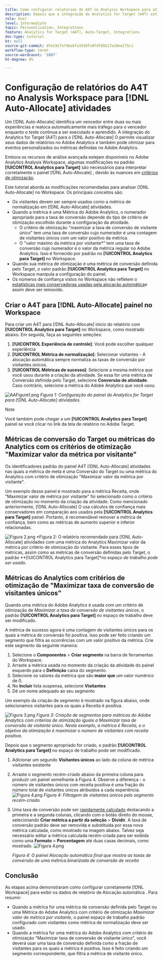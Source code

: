 ```yaml
---
title: Como configurar relatórios do A4T no Analysis Workspace para atividades de alocação automática
description: Depois que a integração do Analytics for Target (A4T) estiver em vigor e você estiver executando atividades de Alocação automática, como você pode garantir que está interpretando os resultados corretamente? Siga estas etapas para configurar relatórios do A4T no Analysis Workspace para obter os resultados esperados ao executar atividades de Alocação automática.
role: User
level: Intermediate
topic: Personalization, Integrations
feature: Analytics for Target (A4T), Auto-Target, Integrations
doc-type: tutorial
kt: null
source-git-commit: dfe191fe7dbe6fa1910fc0fdfd5b17a10ee175c1
workflow-type: tm+mt
source-wordcount: '1087'
ht-degree: 0%

---
```


# Configuração de relatórios do A4T no Analysis Workspace para [!DNL Auto-Allocate] atividades

Um [!DNL Auto-Allocate] identifica um vencedor entre duas ou mais experiências e realoca automaticamente mais tráfego para o vencedor enquanto o teste continua a ser executado e aprendido. A integração do Analytics for Target (A4T) para o [!DNL Auto-Allocate] O permite visualizar seus dados de relatórios no Adobe Analytics e também pode otimizar para eventos personalizados ou métricas definidas no Adobe Analytics.

Embora os recursos de análise avançada estejam disponíveis no Adobe Analytics Analysis Workspace, algumas modificações no padrão **[!UICONTROL Analytics para Target]** são necessários para interpretar corretamente o painel [!DNL Auto-Allocate] , devido às nuances em [critérios de otimização](https://experienceleague.adobe.com/docs/target/using/integrate/a4t/a4t-at-aa.html?lang=en#supported).

Este tutorial aborda as modificações recomendadas para analisar [!DNL Auto-Allocate] no Workspace. Os principais conceitos são:

* Os visitantes devem ser sempre usados como a métrica de normalização em [!DNL Auto-Allocate] atividades.
* Quando a métrica é uma Métrica do Adobe Analytics, o numerador apropriado para a taxa de conversão depende do tipo de critério de otimização escolhido durante a configuração da atividade.
   * O critério de otimização &quot;maximizar a taxa de conversão de visitante único&quot; tem uma taxa de conversão cujo numerador é uma contagem de visitantes únicos com um valor positivo da métrica.
   * O &quot;valor máximo da métrica por visitante*&quot; tem uma taxa de conversão cujo numerador é o valor da métrica regular no Adobe Analytics. Isso é fornecido por padrão no **[!UICONTROL Analytics para Target]** no Workspace.
* Quando sua métrica de otimização é uma métrica de conversão definida pelo Target, o valor padrão **[!UICONTROL Analytics para Target]** no Workspace manipula a configuração do painel.
* Os números de confiança vistos no Workspace não refletem o [estatísticas mais conservadoras usadas pela alocação automática](https://experienceleague.adobe.com/docs/target/using/activities/auto-allocate/automated-traffic-allocation.html?lang=en#section_98388996F0584E15BF3A99C57EEB7629)e assim deve ser removido.


## Criar o A4T para [!DNL Auto-Allocate] painel no Workspace

Para criar um A4T para [!DNL Auto-Allocate] início do relatório com **[!UICONTROL Analytics para Target]** no Workspace, como mostrado abaixo. Em seguida, faça as seguintes seleções:

1. **[!UICONTROL Experiência de controle]**: Você pode escolher qualquer experiência
2. **[!UICONTROL Métrica de normalização]**: Selecionar visitantes - A alocação automática sempre normaliza as taxas de conversão por visitantes únicos.
3. **[!UICONTROL Métricas de sucesso]**: Selecione a mesma métrica que você usou durante a criação da atividade. Se essa for uma métrica de Conversão definida pelo Target, selecione **Conversão de atividade**. Caso contrário, selecione a métrica do Adobe Analytics que você usou.

![AAFigure1.png](assets/AAFigure1.png)
*Figura 1: Configuração do painel do Analytics for Target para [!DNL Auto-Allocate] atividades.*

>[!NOTE]
>
> Você também pode chegar a um **[!UICONTROL Analytics para Target]** painel se você clicar no link da tela de relatório no Adobe Target.

## Métricas de conversão do Target ou métricas do Analytics com os critérios de otimização &quot;Maximizar valor da métrica por visitante&quot;

Os identificadores padrão do painel A4T [!DNL Auto-Allocate] atividades nas quais a métrica de meta é uma Conversão do Target ou uma métrica do Analytics com critério de otimização &quot;Maximizar valor da métrica por visitante&quot;.

Um exemplo desse painel é mostrado para a métrica Receita, onde &quot;Maximizar valor de métrica por visitante&quot; foi selecionado como o critério de otimização no momento da criação da atividade. Como mencionado anteriormente, [!DNL Auto-Allocate] O usa cálculos de confiança mais conservadores em comparação aos usados pela **[!UICONTROL Analytics para Target]** painel. Portanto, é recomendável remover a métrica de confiança, bem como as métricas de aumento superior e inferior relacionadas.

![Figura 2.png](assets/AAFigure2.png)
*Figura 2: O relatório recomendado para [!DNL Auto-Allocate] atividades com uma métrica do Analytics Maximizar valor da métrica por critério de otimização do visitante. Para esses tipos de métricas, assim como as métricas de conversão definidas pelo Target, o padrão **[!UICONTROL Analytics para Target]**no espaço de trabalho pode ser usado.*


## Métricas do Analytics com critérios de otimização de &quot;Maximizar taxa de conversão de visitantes únicos&quot;

Quando uma métrica do Adobe Analytics é usada com um critério de otimização de *Maximizar a taxa de conversão de visitantes únicos*, o padrão **[!UICONTROL Analytics para Target]** no espaço de trabalho deve ser modificado.

A métrica de sucesso agora é uma contagem de visitantes únicos para os quais a métrica de conversão foi positiva. Isso pode ser feito criando um segmento que filtra as ocorrências com um valor positivo da métrica. Crie este segmento da seguinte maneira:

1. Selecione o **Componentes** > **Criar segmento** na barra de ferramentas do Workspace.
1. Arraste a métrica usada no momento da criação da atividade do painel esquerdo para o **Definição** caixa do segmento.
1. Selecione os valores da métrica que são **maior que** um valor numérico de 0.
1. No **Incluir** lista suspensa, selecione **Visitantes**
1. Dê um nome adequado ao seu segmento

Um exemplo da criação de segmento é mostrado na figura abaixo, onde selecionamos visitantes para os quais a Receita é positiva.

![Figura 3.png](assets/AAFigure3.png)
*Figura 3: Criação de segmentos para métricas do Adobe Analytics com critérios de otimização iguais a Maximizar taxa de conversão de visitante único. Neste exemplo, a métrica é Receita, e o objetivo da otimização é maximizar o número de visitantes com receita positiva.*

Depois que o segmento apropriado for criado, o padrão  **[!UICONTROL Analytics para Target]** no espaço de trabalho pode ser modificado.

1. Adicionar um segundo **Visitantes únicos** ao lado da coluna de métrica visitantes existente
2. Arraste o segmento recém-criado abaixo da primeira coluna para produzir um painel semelhante à Figura 4. Observe a diferença - o número de visitantes únicos com receita positiva é uma fração do número total de visitantes únicos atribuídos a cada experiência.
   ![Figura 4.png](assets/AAFigure4.png)
   *Figura 4: Filtragem de visitantes únicos pelo segmento recém-criado*
3. Uma taxa de conversão pode ser [rapidamente calculado](https://experienceleague.adobe.com/docs/analytics-learn/tutorials/components/calculated-metrics/quick-calculated-metrics-in-analysis-workspace.html?lang=en) destacando a primeira e a segunda colunas, clicando com o botão direito do mouse, selecionando **Criar métrica a partir da seleção** > **Dividir**. A taxa de conversão padrão deve ser removida e substituída por essa nova métrica calculada, como mostrado na imagem abaixo. Talvez seja necessário editar a métrica calculada recém-criada para ser exibida como uma **Formato** > **Porcentagem** até duas casas decimais, como mostrado.
   ![Figura 4.png](assets/AAFigure5.png)

   *Figura 4: O painel Alocação automática final que mostra as taxas de conversão de uma métrica binarizada de conversão de receita*


## Conclusão 

As etapas acima demonstraram como configurar corretamente [!DNL Workspace] para exibir os dados de relatório de Alocação automática . Para resumir:

* Quando a métrica for uma métrica de conversão definida pelo Target ou uma Métrica do Adobe Analytics com critério de otimização *Maximizar valor de métrica por visitante*, o painel espaço de trabalho padrão configurado com visitantes como métrica de normalização deve ser usado.
* Quando a métrica for uma métrica do Adobe Analytics com critério de otimização &quot;Maximizar taxa de conversão de visitante único&quot;, você deverá usar uma taxa de conversão definida como a fração de visitantes para os quais a métrica é positiva. Isso é feito criando um segmento correspondente, que filtra a métrica de visitante único.
